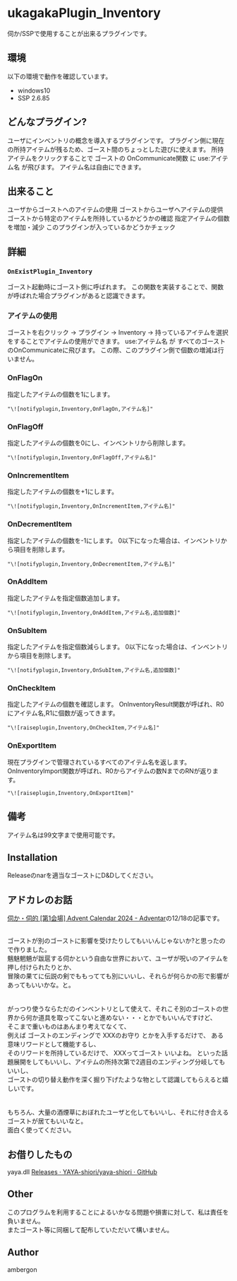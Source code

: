 # ukagakaPlugin_Inventory
伺か/SSPで使用することが出来るプラグインです。


## 環境
以下の環境で動作を確認しています。
- windows10
- SSP 2.6.85


## どんなプラグイン?
ユーザにインベントリの概念を導入するプラグインです。
プラグイン側に現在の所持アイテムが残るため、ゴースト間のちょっとした遊びに使えます。
所持アイテムをクリックすることで ゴーストの OnCommunicate関数 に use:アイテム名 が飛びます。
アイテム名は自由にできます。


## 出来ること
ユーザからゴーストへのアイテムの使用
ゴーストからユーザへアイテムの提供
ゴーストから特定のアイテムを所持しているかどうかの確認
指定アイテムの個数を増加・減少
このプラグインが入っているかどうかチェック



## 詳細
### `OnExistPlugin_Inventory`
ゴースト起動時にゴースト側に呼ばれます。
この関数を実装することで、関数が呼ばれた場合プラグインがあると認識できます。


### アイテムの使用
ゴーストを右クリック -> プラグイン -> Inventory -> 持っているアイテムを選択 をすることでアイテムの使用ができます。
use:アイテム名 が すべてのゴーストのOnCommunicateに飛びます。
この際、このプラグイン側で個数の増減は行いません。


### OnFlagOn 
指定したアイテムの個数を1にします。
```
"\![notifyplugin,Inventory,OnFlagOn,アイテム名]"
```

### OnFlagOff 
指定したアイテムの個数を0にし、インベントリから削除します。
```
"\![notifyplugin,Inventory,OnFlagOff,アイテム名]"
```


### OnIncrementItem 
指定したアイテムの個数を+1にします。
```
"\![notifyplugin,Inventory,OnIncrementItem,アイテム名]"
```


### OnDecrementItem 
指定したアイテムの個数を-1にします。
0以下になった場合は、インベントリから項目を削除します。
```
"\![notifyplugin,Inventory,OnDecrementItem,アイテム名]"
```


### OnAddItem 
指定したアイテムを指定個数追加します。
```
"\![notifyplugin,Inventory,OnAddItem,アイテム名,追加個数]"
```


### OnSubItem 
指定したアイテムを指定個数減らします。
0以下になった場合は、インベントリから項目を削除します。
```
"\![notifyplugin,Inventory,OnSubItem,アイテム名,追加個数]"
```


### OnCheckItem 
指定したアイテムの個数を確認します。
OnInventoryResult関数が呼ばれ、R0にアイテム名,R1に個数が返ってきます。
```
"\![raiseplugin,Inventory,OnCheckItem,アイテム名]"
```


### OnExportItem 
現在プラグインで管理されているすべてのアイテム名を返します。
OnInventoryImport関数が呼ばれ、R0からアイテムの数NまでのRNが返ります。
```
"\![raiseplugin,Inventory,OnExportItem]"
```


## 備考
アイテム名は99文字まで使用可能です。


## Installation
Releaseのnarを適当なゴーストにD&Dしてください。


## アドカレのお話
[伺か・伺的 [第1会場] Advent Calendar 2024 - Adventar](https://adventar.org/calendars/10049)の12/18の記事です。


<br>ゴーストが別のゴーストに影響を受けたりしてもいいんじゃないか?と思ったので作りました。
<br>魑魅魍魎が跋扈する伺かという自由な世界において、ユーザが呪いのアイテムを押し付けられたりとか、
<br>冒険の果てに伝説の剣でももってても別にいいし、それらが何らかの形で影響があってもいいかな。と。
<br>
<br>
<br>がっつり使うならただのインベントリとして使えて、それこそ別のゴーストの世界から何か道具を取ってこないと進めない・・・とかでもいいんですけど、
<br>そこまで重いものはあんまり考えてなくて、
<br>例えば ゴーストのエンディングで XXXのお守り とかを入手するだけで、 ある意味リワードとして機能するし、
<br>そのリワードを所持しているだけで、 XXXってゴースト いいよね。 といった話題展開をしてもいいし、アイテムの所持次第で2週目のエンディング分岐してもいいし、
<br>ゴーストの切り替え動作を深く掘り下げたような物として認識してもらえると嬉しいです。
<br>
<br>
<br>もちろん、大量の酒煙草におぼれたユーザと化してもいいし、それに付き合えるゴーストが居てもいいなと。
<br>面白く使ってください。


## お借りしたもの
yaya.dll
[Releases · YAYA-shiori/yaya-shiori · GitHub](https://github.com/YAYA-shiori/yaya-shiori/releases)

## Other
このプログラムを利用することによるいかなる問題や損害に対して、私は責任を負いません。<br>
またゴースト等に同梱して配布していただいて構いません。<br>



## Author
ambergon




